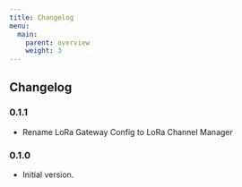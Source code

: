 ```yaml
---
title: Changelog
menu:
  main:
    parent: overview
    weight: 3
---
```


## Changelog

### 0.1.1

* Rename LoRa Gateway Config to LoRa Channel Manager

### 0.1.0

* Initial version.
